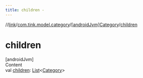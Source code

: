 ```yaml
---
title: children -
---
```

//[link](../../index.md)/[com.tink.model.category](../index.md)/[[androidJvm]Category](index.md)/[children](children.md)



# children  
[androidJvm]  
Content  
val [children](children.md): [List](https://kotlinlang.org/api/latest/jvm/stdlib/kotlin.collections/-list/index.html)<[Category](index.md)>  



